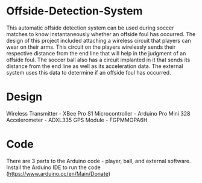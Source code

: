 # Offside-Detection-System

This automatic offside detection system can be used during soccer matches to know instantaneously whether an offside foul has occurred. The design of this project included attaching a wireless circuit that players can wear on their arms. This circuit on the players wirelessly sends their respective distance from the end line that will help in the judgment of an offside foul. The soccer ball also has a circuit implanted in it that sends its distance from the end line as well as its acceleration data. The external system uses this data to determine if an offside foul has occurred.

# Design

Wireless Transmitter - XBee Pro S1
Microcontroller - Arduino Pro Mini 328 
Accelerometer - ADXL335
GPS Module - FGPMMOPA6H

# Code

There are 3 parts to the Arduino code - player, ball, and external software. 
Install the Arduino IDE to run the code (https://www.arduino.cc/en/Main/Donate)
